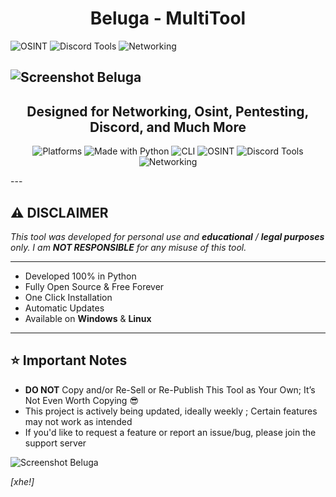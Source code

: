 ## <h1 align="center">Beluga - MultiTool </h1> 
<img src="https://img.shields.io/badge/Category-OSINT-7D4698?style=for-the-badge&logo=magnifying-glass&logoColor=white" alt="OSINT">
<img src="https://img.shields.io/badge/Category-Discord%20Tools-5865F2?style=for-the-badge&logo=discord&logoColor=white" alt="Discord Tools">
<img src="https://img.shields.io/badge/Category-Networking-7D4698?style=for-the-badge&logo=network-wired&logoColor=white" alt="Networking">

![Screenshot Beluga](https://i.imgur.com/wAAu4mX.png)
---
<h2 align="center">Designed for Networking, Osint, Pentesting, Discord, and Much More</h2> 
<p align="center">

<img src="https://i.imgur.com/uX0kjWC.png" alt="Platforms"> 
<img src="https://img.shields.io/badge/Made%20With-Python-3776AB?style=for-the-badge&logo=python&logoColor=white" alt="Made with Python">

<img src="https://img.shields.io/badge/Interface-CLI-171717?style=for-the-badge&logo=windowsterminal&logoColor=white" alt="CLI">

<img src="https://img.shields.io/badge/Category-OSINT-7D4698?style=for-the-badge&logo=magnifying-glass&logoColor=white" alt="OSINT">
<img src="https://img.shields.io/badge/Category-Discord%20Tools-5865F2?style=for-the-badge&logo=discord&logoColor=white" alt="Discord Tools">
<img src="https://img.shields.io/badge/Category-Networking-7D4698?style=for-the-badge&logo=network-wired&logoColor=white" alt="Networking">


</p>
---

## ⚠️ **DISCLAIMER**  

_This tool was developed for personal use and **educational** / **legal purposes** only.
I am **NOT RESPONSIBLE** for any misuse of this tool._

---

- Developed 100% in Python
- Fully Open Source & Free Forever
- One Click Installation
- Automatic Updates
- Available on **Windows** & **Linux**


---


## ⭐ **Important Notes**

- **DO NOT** Copy and/or Re-Sell or Re-Publish This Tool as Your Own; It’s Not Even Worth Copying 😎
- This project is actively being updated, ideally weekly ; Certain features may not work as intended
- If you'd like to request a feature or report an issue/bug, please join the support server

![Screenshot Beluga](https://i.imgur.com/cPpMXi2.png)


*[xhe!]*

